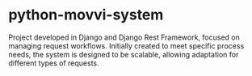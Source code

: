 # python-movvi-system
 Project developed in Django and Django Rest Framework, focused on managing request workflows. Initially created to meet specific process needs, the system is designed to be scalable, allowing adaptation for different types of requests.
